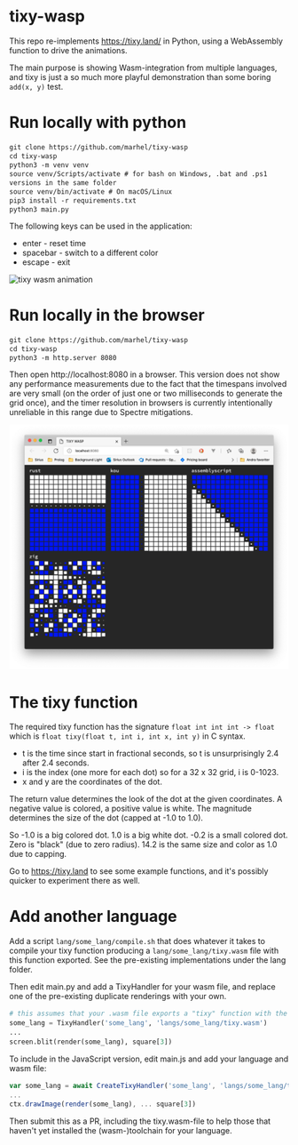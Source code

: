 # tixy-wasp
This repo re-implements https://tixy.land/ in Python, using a WebAssembly function to drive the animations.

The main purpose is showing Wasm-integration from multiple languages, and tixy is just a so much more playful demonstration than some boring `add(x, y)` test.

# Run locally with python

    git clone https://github.com/marhel/tixy-wasp
    cd tixy-wasp
    python3 -m venv venv
    source venv/Scripts/activate # for bash on Windows, .bat and .ps1 versions in the same folder
    source venv/bin/activate # On macOS/Linux
    pip3 install -r requirements.txt
    python3 main.py

The following keys can be used in the application:

* enter - reset time
* spacebar - switch to a different color
* escape - exit

![tixy wasm animation](images/tixy-wasm-r16-640.gif)

# Run locally in the browser

    git clone https://github.com/marhel/tixy-wasp
    cd tixy-wasp
    python3 -m http.server 8080

Then open http://localhost:8080 in a browser. This version does not show any
performance measurements due to the fact that the timespans involved are very small
(on the order of just one or two milliseconds to generate the grid once),
and the timer resolution in browsers is currently intentionally unreliable in
this range due to Spectre mitigations.

![screenshot of tixy wasm animations in browser window](images/browser.png)

# The tixy function
The required tixy function has the signature `float int int int -> float` which is
`float tixy(float t, int i, int x, int y)` in C syntax.

* t is the time since start in fractional seconds, so t is unsurprisingly 2.4 after 2.4 seconds.
* i is the index (one more for each dot) so for a 32 x 32 grid, i is 0-1023.
* x and y are the coordinates of the dot.

The return value determines the look of the dot at the given coordinates. A negative value is colored, a positive value is white.
The magnitude determines the size of the dot (capped at -1.0 to 1.0).

So -1.0 is a big colored dot. 1.0 is a big white dot. -0.2 is a small colored dot. Zero is "black" (due to zero radius).
14.2 is the same size and color as 1.0 due to capping.

Go to https://tixy.land to see some example functions, and it's possibly quicker to experiment there as well.

# Add another language
Add a script `lang/some_lang/compile.sh` that does whatever it takes to compile your tixy function producing a `lang/some_lang/tixy.wasm` file with this function exported.
See the pre-existing implementations under the lang folder.

Then edit main.py and add a TixyHandler for your wasm file, and replace one of the pre-existing duplicate renderings with your own.

```python
# this assumes that your .wasm file exports a "tixy" function with the proper signature
some_lang = TixyHandler('some_lang', 'langs/some_lang/tixy.wasm')
...
screen.blit(render(some_lang), square[3])
```

To include in the JavaScript version, edit main.js and add your language and wasm file:

```javascript
var some_lang = await CreateTixyHandler('some_lang', 'langs/some_lang/tixy.wasm')
...
ctx.drawImage(render(some_lang), ... square[3])
```

Then submit this as a PR, including the tixy.wasm-file to help those that haven't yet installed the (wasm-)toolchain for your language.
